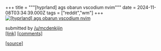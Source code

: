 +++
title = """[hyprland] ags obarun vscodium nvim"""
date = 2024-11-08T03:34:39.000Z
tags = ["reddit","wm"]
+++
[![[hyprland] ags obarun vscodium nvim](https://preview.redd.it/jeuma2ubllzd1.png?width=640&crop=smart&auto=webp&s=0ec5d62afdc99cff03f61da811a2af42473e0ac5 "[hyprland] ags obarun vscodium nvim")](https://www.reddit.com/r/unixporn/comments/1gm9dak/hyprland_ags_obarun_vscodium_nvim/)

submitted by [/u/mcdenkijin](https://www.reddit.com/user/mcdenkijin)  
[\[link\]](https://i.redd.it/jeuma2ubllzd1.png) [\[comments\]](https://www.reddit.com/r/unixporn/comments/1gm9dak/hyprland_ags_obarun_vscodium_nvim/)

[[source]](https://www.reddit.com/r/unixporn/comments/1gm9dak/hyprland_ags_obarun_vscodium_nvim/)
